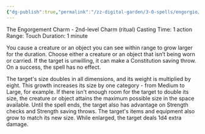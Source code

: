 ```yaml
---
{"dg-publish":true,"permalink":"/zz-digital-garden/3-0-spells/engorgio/"}
---
```


The Engorgement Charm - 2nd-level Charm (ritual)
Casting Time: 1 action
Range: Touch
Duration: 1 minute

You cause a creature or an object you can see within range to grow larger for the duration. Choose either a creature or an object that isn’t being worn or carried. If the target is unwilling, it can make a Constitution saving throw. On a success, the spell has no effect.

The target's size doubles in all dimensions, and its weight is multiplied by eight. This growth increases its size by one category - from Medium to Large, for example. If there isn't enough room for the target to double its size, the creature or object attains the maximum possible size in the space available. Until the spell ends, the target also has advantage on Strength checks and Strength saving throws. The target's items and equipment also grow to match its new size. While enlarged, the target deals 1d4 extra damage.